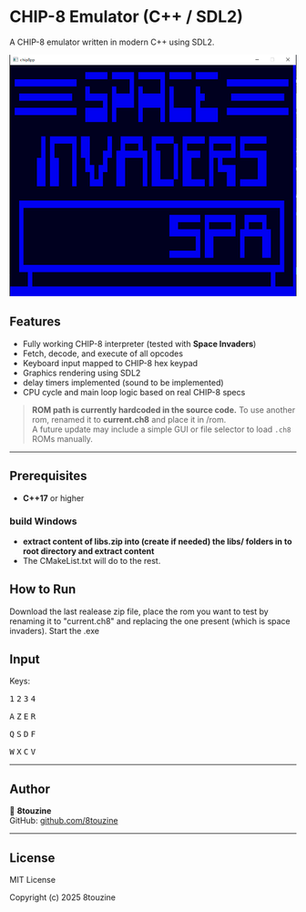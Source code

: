 # CHIP-8 Emulator (C++ / SDL2)

A CHIP-8 emulator written in modern C++ using SDL2.

![screenshot](screenshot.PNG)

## Features

- Fully working CHIP-8 interpreter (tested with **Space Invaders**)
- Fetch, decode, and execute of all opcodes
- Keyboard input mapped to CHIP-8 hex keypad
- Graphics rendering using SDL2
- delay timers implemented (sound to be implemented)
- CPU cycle and main loop logic based on real CHIP-8 specs

> **ROM path is currently hardcoded in the source code.**
> To use another rom, renamed it to **current.ch8** and place it in /rom.  
> A future update may include a simple GUI or file selector to load `.ch8` ROMs manually.

---

##  Prerequisites

- **C++17** or higher  


### build Windows

- **extract content of libs.zip into (create if needed) the libs/ folders in to root directory and extract content**
-  The CMakeList.txt will do to the rest.


##  How to Run

Download the last realease zip file, place the rom you want to test by renaming it to "current.ch8" and replacing the one present (which is space invaders).
Start the .exe

## Input

Keys:

<kbd>1</kbd> <kbd>2</kbd> <kbd>3</kbd> <kbd>4</kbd>

<kbd>A</kbd> <kbd>Z</kbd> <kbd>E</kbd> <kbd>R</kbd>

<kbd>Q</kbd> <kbd>S</kbd> <kbd>D</kbd> <kbd>F</kbd>

<kbd>W</kbd> <kbd>X</kbd> <kbd>C</kbd> <kbd>V</kbd>


---

## Author

👤 **8touzine**  
GitHub: [github.com/8touzine](https://github.com/8touzine)

---

## License

MIT License

Copyright (c) 2025 8touzine
